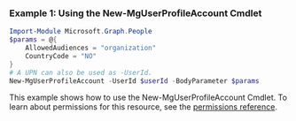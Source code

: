 ### Example 1: Using the New-MgUserProfileAccount Cmdlet
```powershell
Import-Module Microsoft.Graph.People
$params = @{
	AllowedAudiences = "organization"
	CountryCode = "NO"
}
# A UPN can also be used as -UserId.
New-MgUserProfileAccount -UserId $userId -BodyParameter $params
```
This example shows how to use the New-MgUserProfileAccount Cmdlet.
To learn about permissions for this resource, see the [permissions reference](/graph/permissions-reference).
